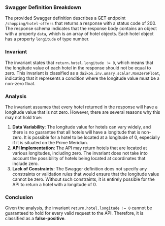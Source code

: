 ### Swagger Definition Breakdown
The provided Swagger definition describes a GET endpoint `/shopping/hotel-offers` that returns a response with a status code of 200. The response schema indicates that the response body contains an object with a property `data`, which is an array of hotel objects. Each hotel object has a property `longitude` of type number.

### Invariant
The invariant states that `return.hotel.longitude != 0`, which means that the longitude value of each hotel in the response should not be equal to zero. This invariant is classified as a `daikon.inv.unary.scalar.NonZeroFloat`, indicating that it represents a condition where the longitude value must be a non-zero float.

### Analysis
The invariant assumes that every hotel returned in the response will have a longitude value that is not zero. However, there are several reasons why this may not hold true:
1. **Data Variability**: The longitude value for hotels can vary widely, and there is no guarantee that all hotels will have a longitude that is non-zero. It is possible for a hotel to be located at a longitude of 0, especially if it is situated on the Prime Meridian.
2. **API Implementation**: The API may return hotels that are located at various longitudes, including zero. The invariant does not take into account the possibility of hotels being located at coordinates that include zero.
3. **Lack of Constraints**: The Swagger definition does not specify any constraints or validation rules that would ensure that the longitude value cannot be zero. Without such constraints, it is entirely possible for the API to return a hotel with a longitude of 0.

### Conclusion
Given the analysis, the invariant `return.hotel.longitude != 0` cannot be guaranteed to hold for every valid request to the API. Therefore, it is classified as a **false-positive**.
